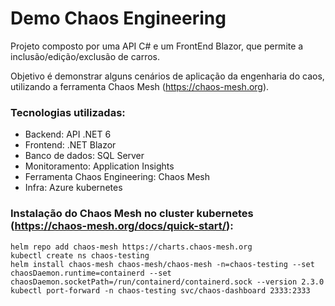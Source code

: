 # Demo Chaos Engineering

Projeto composto por uma API C# e um FrontEnd Blazor, que permite a inclusão/edição/exclusão de carros.

Objetivo é demonstrar alguns cenários de aplicação da engenharia do caos, utilizando a ferramenta Chaos Mesh (https://chaos-mesh.org).

### Tecnologias utilizadas:
 - Backend: API .NET 6
 - Frontend: .NET Blazor
 - Banco de dados: SQL Server
 - Monitoramento: Application Insights
 - Ferramenta Chaos Engineering: Chaos Mesh
 - Infra: Azure kubernetes
 
 
 ### Instalação do Chaos Mesh no cluster kubernetes (https://chaos-mesh.org/docs/quick-start/):
 
```
helm repo add chaos-mesh https://charts.chaos-mesh.org
kubectl create ns chaos-testing
helm install chaos-mesh chaos-mesh/chaos-mesh -n=chaos-testing --set chaosDaemon.runtime=containerd --set chaosDaemon.socketPath=/run/containerd/containerd.sock --version 2.3.0
kubectl port-forward -n chaos-testing svc/chaos-dashboard 2333:2333
```
